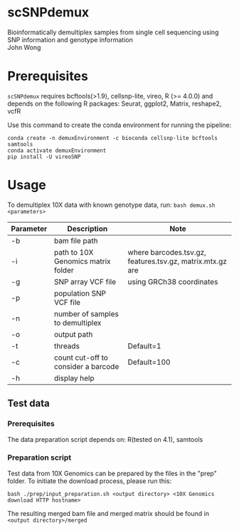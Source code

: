 # scSNPdemux

Bioinformatically demultiplex samples from single cell sequencing using SNP information and genotype information\
John Wong

# Prerequisites
`scSNPdemux` requires bcftools(>1.9), cellsnp-lite, vireo, R (>= 4.0.0) and depends on the following R packages: Seurat, ggplot2, Matrix, reshape2, vcfR

Use this command to create the conda environment for running the pipeline:
```
conda create -n demuxEnvironment -c bioconda cellsnp-lite bcftools samtools
conda activate demuxEnvironment
pip install -U vireoSNP
```

# Usage
To demultiplex 10X data with known genotype data, run:
`bash demux.sh <parameters>`

| Parameter | Description | Note |
| --------- | ----------- | ---- |
|-b|bam file path||
|-i|path to 10X Genomics matrix folder|where barcodes.tsv.gz, features.tsv.gz, matrix.mtx.gz are|
|-g|SNP array VCF file|using GRCh38 coordinates|
|-p|population SNP VCF file||
|-n|number of samples to demultiplex||
|-o|output path||
|-t|threads|Default=1|
|-c|count cut-off to consider a barcode|Default=100|
|-h|display help||


## Test data

### Prerequisites
The data preparation script depends on:
R(tested on 4.1), samtools

### Preparation script
Test data from 10X Genomics can be prepared by the files in the "prep" folder. To initiate the download process, please run this:
```console
bash ./prep/input_preparation.sh <output directory> <10X Genomics download HTTP hostname>
```

The resulting merged bam file and merged matrix should be found in `<output directory>/merged`
